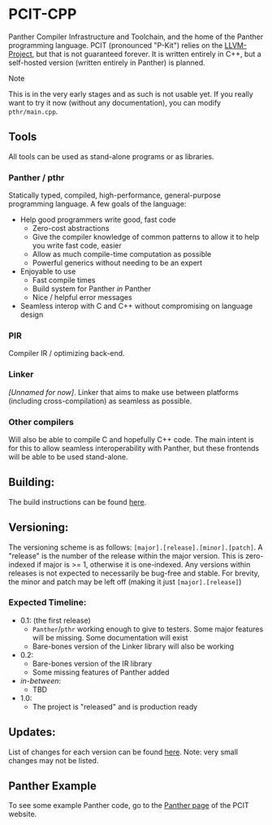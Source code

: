 # PCIT-CPP

Panther Compiler Infrastructure and Toolchain, and the home of the Panther programming language. PCIT (pronounced "P-Kit") relies on the [LLVM-Project](https://github.com/llvm/llvm-project), but that is not guaranteed forever. It is written entirely in C++, but a self-hosted version (written entirely in Panther) is planned.

> [!NOTE]
> This is in the very early stages and as such is not usable yet. If you really want to try it now (without any documentation), you can modify `pthr/main.cpp`.


## Tools
All tools can be used as stand-alone programs or as libraries.

### Panther / pthr
Statically typed, compiled, high-performance, general-purpose programming language. A few goals of the language:
- Help good programmers write good, fast code
	- Zero-cost abstractions
	- Give the compiler knowledge of common patterns to allow it to help you write fast code, easier
	- Allow as much compile-time computation as possible
	- Powerful generics without needing to be an expert
- Enjoyable to use
	- Fast compile times
	- Build system for Panther *in* Panther
	- Nice / helpful error messages
- Seamless interop with C and C++ without compromising on language design

### PIR
Compiler IR / optimizing back-end.

### Linker
*[Unnamed for now]*. Linker that aims to make use between platforms (including cross-compilation) as seamless as possible.

### Other compilers
Will also be able to compile C and hopefully C++ code. The main intent is for this to allow seamless interoperability with Panther, but these frontends will be able to be used stand-alone.

## Building:
The build instructions can be found [here](BUILDING.md).


## Versioning:
The versioning scheme is as follows: `[major].[release].[minor].[patch]`. A "release" is the number of the release within the major version. This is zero-indexed if major is >= 1, otherwise it is one-indexed. Any versions within releases is not expected to necessarily be bug-free and stable.
For brevity, the minor and patch may be left off (making it just `[major].[release]`)


### Expected Timeline:
- 0.1: (the first release) 
	- `Panther`/`pthr` working enough to give to testers. Some major features will be missing. Some documentation will exist
	- Bare-bones version of the Linker library will also be working
- 0.2:
	- Bare-bones version of the IR library
	- Some missing features of Panther added
- *in-between*:
	- TBD
- 1.0:
	- The project is "released" and is production ready


## Updates:
List of changes for each version can be found [here](CHANGELOG.md). Note: very small changes may not be listed.

## Panther Example
To see some example Panther code, go to the [Panther page](https://pcit-project.github.io/Panther.html) of the PCIT website.